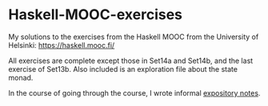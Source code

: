 # Haskell-MOOC-exercises
My solutions to the exercises from the Haskell MOOC from the University of Helsinki: https://haskell.mooc.fi/

All exercises are complete except those in Set14a and Set14b, and the last exercise of Set13b. Also included is an exploration file about the state monad. 

In the course of going through the course, I wrote informal [expository notes](https://ivganev.github.io/machine_learning/files/haskell.pdf).


